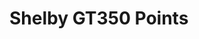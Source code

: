 # Shelby GT350 Points

<live-code class="full" mode="html>iframe" debounce="200">
  <template>
  <base href="${host}" /><script src="./importmap.js"></script>

  <style>
    html,
    body {
      width: 100%; height: 100%;
      margin: 0; padding: 0;
      background: #222;
      --color: 135, 206, 235; /*skyblue*/
      color: rgb(var(--color)); font-family: sans-serif;
      touch-action: none;
    }
    loading-icon {
      --loading-icon-color: var(--color);
      position: absolute;
      top: 50%; left: 50%;
      transform: translate(-50%, -50%);
      width: 10px; height: 10px;
    }
    [info] {
      position: absolute; top: 0; left: 0; width: 100%;
      box-sizing: border-box; padding: 10px;
    }
    .hidden { visibility: hidden; }
  </style>

<loading-icon id="loading"></loading-icon>

  <lume-scene id="scene" perspective="800" webgl class="hidden">
    <lume-element3d position="-250 0 0">
      <lume-point-light id="light" intensity="3" color="limegreen"></lume-point-light>
    </lume-element3d>
    <lume-ambient-light color="white" intensity="0.6"></lume-ambient-light>
    <lume-camera-rig active rotation="0 -150 0" initial-distance="400" max-distance="700" min-distance="100"></lume-camera-rig>
    <!--
    Use a ply-behavior on an element with geometry (such as <lume-mesh> or
    <lume-points>) to load geometry points from a PLY file.
    -->
    <lume-points
      id="model"
      has="ply-geometry phong-material"
      src="/examples/shelby-gt350-points/shelby-gt350.ply"
      rotation="90 0 0"
      position="-250 0 0"
      size="0 0 0"
      scale="50 50 50"
      color="royalblue"
    ></lume-points>
  </lume-scene>

  <div info align="center">Ford Shelby GT350 scanned with a Velodyne laser radar scanner (lidar).</div>

  <script type="module">
    import 'lume'
    light.position = (x, y, z, t) => [500 * Math.sin(t * 0.001), 500 * Math.cos(t * 0.001), z]
    model.on('MODEL_LOAD', () => {
      scene.classList.remove('hidden')
      loading.classList.add('hidden')
    })
  </script>
  </template>
</live-code>
